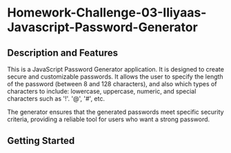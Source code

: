 # Homework-Challenge-03-Iliyaas-Javascript-Password-Generator

## Description and Features
This is a JavaScript Password Generator application. It is designed to create secure and customizable passwords. It allows the user to specify the length of the password (between 8 and 128 characters), and also which types of characters to include: lowercase, uppercase, numeric, and special characters such as '!'. '@', '#', etc. 

The generator ensures that the generated passwords meet specific security criteria, providing a reliable tool for users who want a strong password.

## Getting Started 